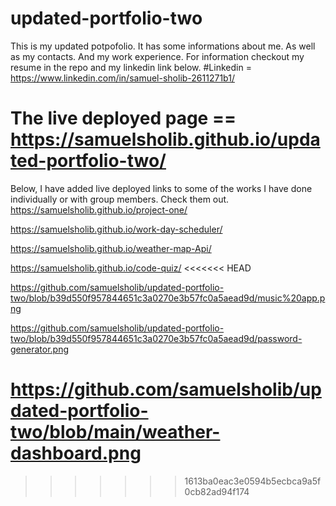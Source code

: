 # updated-portfolio-two
This is my updated potpofolio.
It has some informations about me.
As well as my contacts.
And my work experience.
For information checkout my resume in the repo and my linkedin link below.
#Linkedin = https://www.linkedin.com/in/samuel-sholib-2611271b1/
# The live deployed page == https://samuelsholib.github.io/updated-portfolio-two/
Below, I have added live deployed links to some of the works I have done individually or with group members. Check them out. 
https://samuelsholib.github.io/project-one/

https://samuelsholib.github.io/work-day-scheduler/

https://samuelsholib.github.io/weather-map-Api/

 https://samuelsholib.github.io/code-quiz/
<<<<<<< HEAD




 https://github.com/samuelsholib/updated-portfolio-two/blob/b39d550f957844651c3a0270e3b57fc0a5aead9d/music%20app.png




 https://github.com/samuelsholib/updated-portfolio-two/blob/b39d550f957844651c3a0270e3b57fc0a5aead9d/password-generator.png




 https://github.com/samuelsholib/updated-portfolio-two/blob/main/weather-dashboard.png
=======
>>>>>>> 1613ba0eac3e0594b5ecbca9a5f0cb82ad94f174
